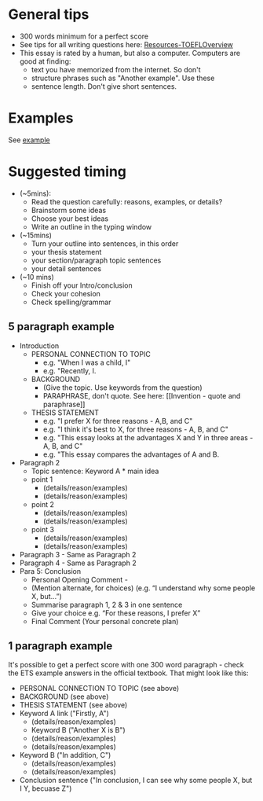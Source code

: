  
# General tips
*  300 words minimum for a perfect score
*  See tips for all writing questions here: [Resources-TOEFLOverview](Resources-TOEFLOverview)
* This essay is rated by a human, but also a computer. Computers are good at finding:
	*  text you have memorized from the internet. So don't
	*  structure phrases such as "Another example". Use these
	*  sentence length. Don't give short sentences. 

# Examples

See [example](Examples-TOEFLIndependentEssay)


# Suggested timing

* (~5mins):
	*  Read the question carefully: reasons, examples, or details?
	*  Brainstorm some ideas
	*  Choose your best ideas
	*  Write an outline in the typing window 
* (~15mins)
	*  Turn your outline into sentences, in this order
	*  your thesis statement
	*  your section/paragraph topic sentences 
	*  your detail sentences 
* (~10 mins)
	*  Finish off your Intro/conclusion 
	*  Check your cohesion  
	*  Check spelling/grammar 


## 5 paragraph example
*  Introduction
	*  PERSONAL CONNECTION TO TOPIC
		*  e.g. "When I was a child, I"
		*  e.g. "Recently, I. 
	*  BACKGROUND  
		*  (Give the topic. Use keywords from the question)
		*  PARAPHRASE, don't quote. See here: [[Invention - quote and paraphrase]]
	*  THESIS STATEMENT 
		*  e.g. "I prefer X for three reasons - A,B, and C"
		*  e.g. "I think it's best to X, for three reasons - A, B, and C"
		*  e.g. "This essay looks at the advantages X and Y in three areas - A, B, and C"
		*  e.g. "This essay compares the advantages of A and B. 
*  Paragraph 2
	*  Topic sentence: Keyword A *   main idea
	*  point 1 
		*  (details/reason/examples)
		*  (details/reason/examples)
	*  point 2 
		*  (details/reason/examples)
		*  (details/reason/examples)
	*  point 3 
		*  (details/reason/examples)
		*  (details/reason/examples)
*  Paragraph 3 - Same as Paragraph 2
*  Paragraph 4 - Same as Paragraph 2
*  Para 5: Conclusion
	*  Personal Opening Comment - 
	*  (Mention alternate, for choices) (e.g. “I understand why some people X, but...”)
	*  Summarise paragraph 1, 2 & 3 in one sentence
	*  Give your choice e.g. “For these reasons, I prefer X”
	*  Final Comment (Your personal concrete plan)

## 1 paragraph example
It's possible to get a perfect score with one 300 word paragraph - check the ETS example answers in the official textbook.
That might look like this:

*  PERSONAL CONNECTION TO TOPIC (see above)
*  BACKGROUND (see above)
*  THESIS STATEMENT (see above)
*  Keyword A link ("Firstly, A")
	*  (details/reason/examples)
	*  Keyword B ("Another X is  B")
	*  (details/reason/examples)
	*  (details/reason/examples)
*  Keyword B ("In addition, C")
	*  (details/reason/examples)
	*  (details/reason/examples)
*  Conclusion sentence ("In conclusion, I can see why some people X, but I Y, becuase Z")
 




 
